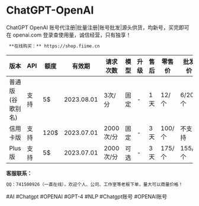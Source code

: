 # ChatGPT-OpenAI
ChatGPT OpenAI 账号代注册|批量注册|账号批发|源头供货，均新号，买完即可在 openai.com 登录查使用量，诚信经营，只有独享！

```html
 **在线购买：** https://shop.fiime.cn
```
版本 | API | 额度 | 有效期 | 请求次数 | 模型 | 升级 | 售后 | 零售价 | 批发价 
--- | --- | --- | --- | --- | --- | --- | --- | --- | --- 
普通版(谷歌别名) | 支持 | 5$ | 2023.08.01 | 3次/分 | 固定 | - | 1天 | 12/个 | 6/20个
信用卡版 | 支持 | 120$ | 2023.07.01 | 2000次/分 | 固定 | - | 3天 | 100/个 | 不支持
Plus版 | 支持 | 5$ | 2023.07.01 | 2000次/分 | 可选 | - | 3天 | 175/个 | 155/5个

**客服联系：**
```html
QQ：741500926（一直在线），欢迎个人、公司、工作室等老板下单，量大可以商量价格！
```
#AI #Chatgpt #OPENAI #GPT-4 #NLP #Chatgpt账号 #OPENAI账号
